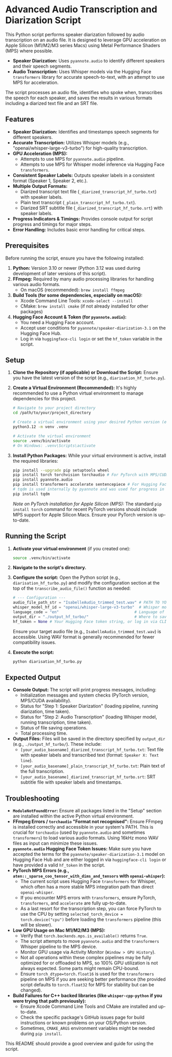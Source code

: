 # Advanced Audio Transcription and Diarization Script

This Python script performs speaker diarization followed by audio transcription on an audio file. It is designed to leverage GPU acceleration on Apple Silicon (M1/M2/M3 series Macs) using Metal Performance Shaders (MPS) where possible.

- **Speaker Diarization:** Uses `pyannote.audio` to identify different speakers and their speech segments.
- **Audio Transcription:** Uses Whisper models via the Hugging Face `transformers` library for accurate speech-to-text, with an attempt to use MPS for acceleration.

The script processes an audio file, identifies who spoke when, transcribes the speech for each speaker, and saves the results in various formats including a diarized text file and an SRT file.

## Features

* **Speaker Diarization:** Identifies and timestamps speech segments for different speakers.
* **Accurate Transcription:** Utilizes Whisper models (e.g., "openai/whisper-large-v3-turbo") for high-quality transcription.
* **GPU Acceleration (MPS):**
    * Attempts to use MPS for `pyannote.audio` pipeline.
    * Attempts to use MPS for Whisper model inference via Hugging Face `transformers`.
* **Consistent Speaker Labels:** Outputs speaker labels in a consistent format (Speaker 1, Speaker 2, etc.).
* **Multiple Output Formats:**
    * Diarized transcript text file (`_diarized_transcript_hf_turbo.txt`) with speaker labels.
    * Plain text transcript (`_plain_transcript_hf_turbo.txt`).
    * Diarized SRT subtitle file (`_diarized_transcript_hf_turbo.srt`) with speaker labels.
* **Progress Indicators & Timings:** Provides console output for script progress and timings for major steps.
* **Error Handling:** Includes basic error handling for critical steps.

## Prerequisites

Before running the script, ensure you have the following installed:

1.  **Python:** Version 3.10 or newer (Python 3.12 was used during development of later versions of this script).
2.  **FFmpeg:** Required by many audio processing libraries for handling various audio formats.
    * On macOS (recommended): `brew install ffmpeg`
3.  **Build Tools (for some dependencies, especially on macOS):**
    * Xcode Command Line Tools: `xcode-select --install`
    * CMake: `brew install cmake` (if not already installed for other packages)
4.  **Hugging Face Account & Token (for `pyannote.audio`):**
    * You need a Hugging Face account.
    * Accept user conditions for `pyannote/speaker-diarization-3.1` on the Hugging Face Hub.
    * Log in via `huggingface-cli login` or set the `hf_token` variable in the script.

## Setup

1.  **Clone the Repository (if applicable) or Download the Script:**
    Ensure you have the latest version of the script (e.g., `diarisation_hf_turbo.py`).

2.  **Create a Virtual Environment (Recommended):**
    It's highly recommended to use a Python virtual environment to manage dependencies for this project.
    ```bash
    # Navigate to your project directory
    cd /path/to/your/project_directory

    # Create a virtual environment using your desired Python version (e.g., python3.12)
    python3.12 -m venv .venv

    # Activate the virtual environment
    source .venv/bin/activate 
    # On Windows: .venv\Scripts\activate
    ```

3.  **Install Python Packages:**
    While your virtual environment is active, install the required libraries:
    ```bash
    pip install --upgrade pip setuptools wheel
    pip install torch torchvision torchaudio # For PyTorch with MPS/CUDA support
    pip install pyannote.audio
    pip install transformers accelerate sentencepiece # For Hugging Face Whisper
    # tqdm is used internally by pyannote and was used for progress in earlier script versions
    pip install tqdm 
    ```
    *Note on PyTorch installation for Apple Silicon (MPS):* The standard `pip install torch` command for recent PyTorch versions should include MPS support for Apple Silicon Macs. Ensure your PyTorch version is up-to-date.

## Running the Script

1.  **Activate your virtual environment** (if you created one):
    ```bash
    source .venv/bin/activate
    ```
2.  **Navigate to the script's directory.**
3.  **Configure the script:** Open the Python script (e.g., `diarisation_hf_turbo.py`) and modify the configuration section at the top of the `transcribe_audio_file()` function as needed:
    ```python
    # --- Configuration ---
    audio_file_path_str = "IsabelleAudio_trimmed_test.wav" # PATH TO YOUR AUDIO FILE
    whisper_model_hf_id = "openai/whisper-large-v3-turbo"  # Whisper model ID from Hugging Face
    language_code = "en"                                 # Language of the audio
    output_dir = "./output_hf_turbo/"                    # Where to save output files
    hf_token = None # Your Hugging Face token string, or log in via CLI
    ```
    Ensure your target audio file (e.g., `IsabelleAudio_trimmed_test.wav`) is accessible. Using WAV format is generally recommended for fewer compatibility issues.

4.  **Execute the script:**
    ```bash
    python diarisation_hf_turbo.py 
    ```

## Expected Output

* **Console Output:** The script will print progress messages, including:
    * Initialization messages and system checks (PyTorch version, MPS/CUDA availability).
    * Status for "Step 1: Speaker Diarization" (loading pipeline, running diarization, time taken).
    * Status for "Step 2: Audio Transcription" (loading Whisper model, running transcription, time taken).
    * Status of file saving operations.
    * Total processing time.
* **Output Files:** Files will be saved in the directory specified by `output_dir` (e.g., `./output_hf_turbo/`). These include:
    * `[your_audio_basename]_diarized_transcript_hf_turbo.txt`: Text file with speaker labels and transcribed text (format: `Speaker X: Text line`).
    * `[your_audio_basename]_plain_transcript_hf_turbo.txt`: Plain text of the full transcription.
    * `[your_audio_basename]_diarized_transcript_hf_turbo.srt`: SRT subtitle file with speaker labels and timestamps.

## Troubleshooting

* **`ModuleNotFoundError`:** Ensure all packages listed in the "Setup" section are installed within the active Python virtual environment.
* **FFmpeg Errors / `torchaudio` "Format not recognised":** Ensure FFmpeg is installed correctly and accessible in your system's PATH. This is crucial for `torchaudio` (used by `pyannote.audio` and sometimes `transformers`) to load various audio formats. Using 16kHz mono WAV files as input can minimize these issues.
* **`pyannote.audio` Hugging Face Token Issues:** Make sure you have accepted the terms for the `pyannote/speaker-diarization-3.1` model on Hugging Face Hub and are either logged in via `huggingface-cli login` or have provided a valid `hf_token` in the script.
* **PyTorch MPS Errors (e.g., `aten::_sparse_coo_tensor_with_dims_and_tensors` with `openai-whisper`):**
    * The current script uses Hugging Face `transformers` for Whisper, which often has a more stable MPS integration path than direct `openai-whisper`.
    * If you encounter MPS errors with `transformers`, ensure PyTorch, `transformers`, and `accelerate` are fully up-to-date.
    * As a last resort for the transcription step, you can force PyTorch to use the CPU by setting `selected_torch_device = torch.device("cpu")` before loading the `transformers` pipeline (this will be slower).
* **Low GPU Usage on Mac M1/M2/M3 (MPS):**
    * Verify that `torch.backends.mps.is_available()` returns `True`.
    * The script attempts to move `pyannote.audio` and the `transformers` Whisper pipeline to the MPS device.
    * Monitor GPU usage via Activity Monitor (`Window > GPU History`).
    * Not all operations within these complex pipelines may be fully optimized for or offloaded to MPS, so 100% GPU utilization is not always expected. Some parts might remain CPU-bound.
    * Ensure `torch_dtype=torch.float16` is used for the `transformers` pipeline on MPS if you are seeking better performance (the provided script defaults to `torch.float32` for MPS for stability but can be changed).
* **Build Failures for C++ backed libraries (like `whisper-cpp-python` if you were trying that path previously):**
    * Ensure Xcode Command Line Tools and CMake are installed and up-to-date.
    * Check the specific package's GitHub issues page for build instructions or known problems on your OS/Python version.
    * Sometimes, `CMAKE_ARGS` environment variables might be needed during `pip install`.

This README should provide a good overview and guide for using the script.
